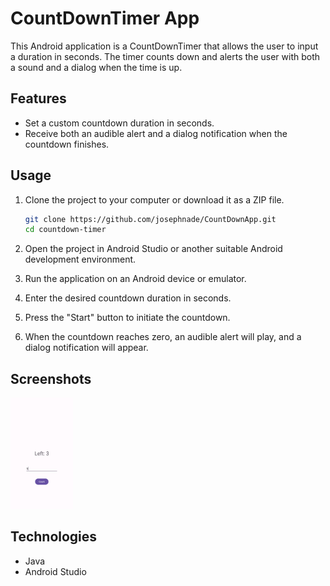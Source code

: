 # CountDownTimer App

This Android application is a CountDownTimer that allows the user to input a duration in seconds. The timer counts down and alerts the user with both a sound and a dialog when the time is up.

## Features

- Set a custom countdown duration in seconds.
- Receive both an audible alert and a dialog notification when the countdown finishes.

## Usage

1. Clone the project to your computer or download it as a ZIP file.

    ```bash
    git clone https://github.com/josephnade/CountDownApp.git
    cd countdown-timer
    ```

2. Open the project in Android Studio or another suitable Android development environment.

3. Run the application on an Android device or emulator.

4. Enter the desired countdown duration in seconds.

5. Press the "Start" button to initiate the countdown.

6. When the countdown reaches zero, an audible alert will play, and a dialog notification will appear.

## Screenshots

<img src="readme-assets/ss.png" alt="CountDownTimer App Screenshot" style="max-width: 100px; max-height: 200px;">


## Technologies

- Java
- Android Studio


